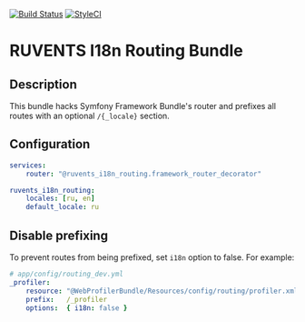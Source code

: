 [![Build Status](https://travis-ci.org/ruvents/i18n-routing-bundle.svg?branch=master)](https://travis-ci.org/ruvents/i18n-routing-bundle)
[![StyleCI](https://styleci.io/repos/80287657/shield?branch=master)](https://styleci.io/repos/80287657)

# RUVENTS I18n Routing Bundle

## Description

This bundle hacks Symfony Framework Bundle's router and prefixes all routes with an optional `/{_locale}` section.

## Configuration

```yaml
services:
    router: "@ruvents_i18n_routing.framework_router_decorator"

ruvents_i18n_routing:
    locales: [ru, en]
    default_locale: ru
```

## Disable prefixing

To prevent routes from being prefixed, set `i18n` option to false. For example:

```yaml
# app/config/routing_dev.yml
_profiler:
    resource: "@WebProfilerBundle/Resources/config/routing/profiler.xml"
    prefix:   /_profiler
    options:  { i18n: false }
```
